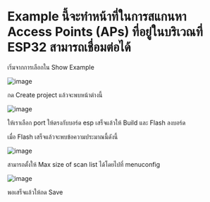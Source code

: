 # Example นี้จะทำหน้าที่ในการสแกนหา Access Points (APs) ที่อยู่ในบริเวณที่ ESP32 สามารถเชื่อมต่อได้

เริ่มจากการเลือกใน Show Example 

![image](https://github.com/user-attachments/assets/342713ba-75ee-406b-b912-208cbf1bee1b)

กด Create project แล้วจะพบหน้าต่างนี้

![image](https://github.com/user-attachments/assets/12b0f374-75c9-40b4-b6d0-d9511d775d95)

ให้เราเลือก port ให้ตรงกับบอร์ด esp เสร็จแล้วให้ Build และ Flash ลงบอร์ด

เมื่อ Flash เสร็จแล้วจะพบข้อความประมาณนี้ดังนี้

![image](https://github.com/user-attachments/assets/006e6630-91f3-4499-96a3-9f085947d6f2)

สามารถตั้งให้  Max size of scan list ได้โดยไปที่ menuconfig

![image](https://github.com/user-attachments/assets/b4ec1c3e-717e-4f16-a598-c39e9457e4f7)

พอเสร็จแล้วให้กด Save 



